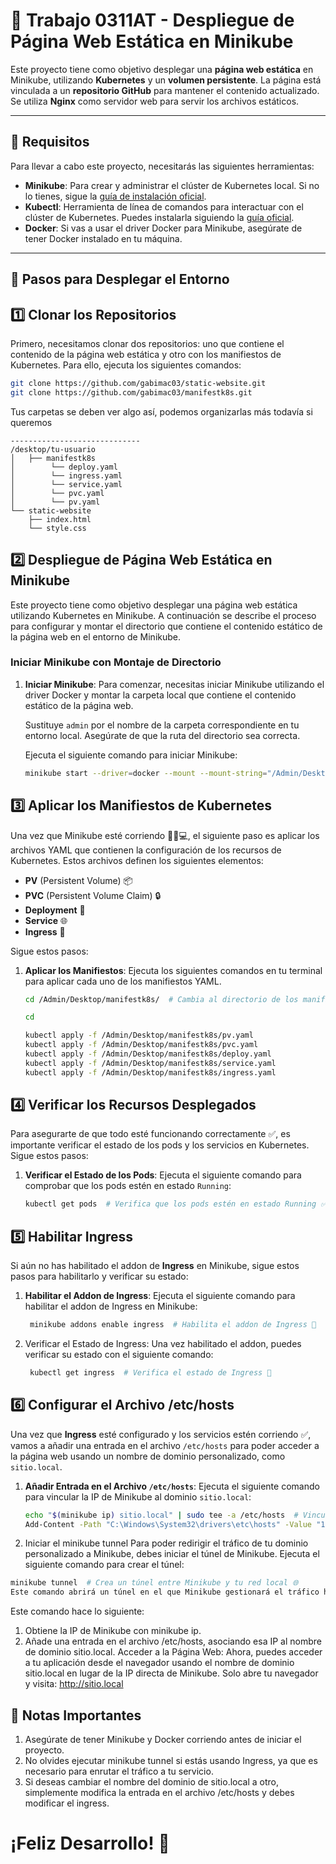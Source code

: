 # 🚀 **Trabajo 0311AT - Despliegue de Página Web Estática en Minikube**

Este proyecto tiene como objetivo desplegar una **página web estática** en Minikube, utilizando **Kubernetes** y un **volumen persistente**. La página está vinculada a un **repositorio GitHub** para mantener el contenido actualizado. Se utiliza **Nginx** como servidor web para servir los archivos estáticos.

---

## 🔧 **Requisitos**

Para llevar a cabo este proyecto, necesitarás las siguientes herramientas:

- **Minikube**: Para crear y administrar el clúster de Kubernetes local. Si no lo tienes, sigue la [guía de instalación oficial](https://minikube.sigs.k8s.io/docs/).
- **Kubectl**: Herramienta de línea de comandos para interactuar con el clúster de Kubernetes. Puedes instalarla siguiendo la [guía oficial](https://kubernetes.io/docs/tasks/tools/install-kubectl/).
- **Docker**: Si vas a usar el driver Docker para Minikube, asegúrate de tener Docker instalado en tu máquina.

---
## 📝 **Pasos para Desplegar el Entorno**

## 1️⃣ **Clonar los Repositorios**

Primero, necesitamos clonar dos repositorios: uno que contiene el contenido de la página web estática y otro con los manifiestos de Kubernetes. Para ello, ejecuta los siguientes comandos:

```bash
git clone https://github.com/gabimac03/static-website.git
git clone https://github.com/gabimac03/manifestk8s.git
```
Tus carpetas se deben ver algo así, podemos organizarlas más todavía si queremos
```
-----------------------------
/desktop/tu-usuario
│   ├── manifestk8s
│        └── deploy.yaml
│        └── ingress.yaml
│        └── service.yaml
│        └── pvc.yaml
│        └── pv.yaml
└── static-website
    ├── index.html
    └── style.css
```

## 2️⃣ Despliegue de Página Web Estática en Minikube

Este proyecto tiene como objetivo desplegar una página web estática utilizando Kubernetes en Minikube. A continuación se describe el proceso para configurar y montar el directorio que contiene el contenido estático de la página web en el entorno de Minikube.

### Iniciar Minikube con Montaje de Directorio

1. **Iniciar Minikube**: Para comenzar, necesitas iniciar Minikube utilizando el driver Docker y montar la carpeta local que contiene el contenido estático de la página web.

   Sustituye `admin` por el nombre de la carpeta correspondiente en tu entorno local. Asegúrate de que la ruta del directorio sea correcta.

   Ejecuta el siguiente comando para iniciar Minikube:

   ```bash
   minikube start --driver=docker --mount --mount-string="/Admin/Desktop/static-website:/mnt/web"

   ```
## 3️⃣ Aplicar los Manifiestos de Kubernetes

Una vez que Minikube esté corriendo 🏃‍♂️💻, el siguiente paso es aplicar los archivos YAML que contienen la configuración de los recursos de Kubernetes. Estos archivos definen los siguientes elementos:

- **PV** (Persistent Volume) 📦
- **PVC** (Persistent Volume Claim) 🔒
- **Deployment** 🚀
- **Service** 🌐
- **Ingress** 🔑

Sigue estos pasos:

1. **Aplicar los Manifiestos**: Ejecuta los siguientes comandos en tu terminal para aplicar cada uno de los manifiestos YAML.

   ```bash
   cd /Admin/Desktop/manifestk8s/  # Cambia al directorio de los manifiestos

   cd
   
   kubectl apply -f /Admin/Desktop/manifestk8s/pv.yaml
   kubectl apply -f /Admin/Desktop/manifestk8s/pvc.yaml
   kubectl apply -f /Admin/Desktop/manifestk8s/deploy.yaml
   kubectl apply -f /Admin/Desktop/manifestk8s/service.yaml
   kubectl apply -f /Admin/Desktop/manifestk8s/ingress.yaml

   ```
## 4️⃣ Verificar los Recursos Desplegados

Para asegurarte de que todo esté funcionando correctamente ✅, es importante verificar el estado de los pods y los servicios en Kubernetes. Sigue estos pasos:

1. **Verificar el Estado de los Pods**: Ejecuta el siguiente comando para comprobar que los pods estén en estado `Running`:

   ```bash
   kubectl get pods  # Verifica que los pods estén en estado Running ✅
   ```
## 5️⃣ Habilitar Ingress

Si aún no has habilitado el addon de **Ingress** en Minikube, sigue estos pasos para habilitarlo y verificar su estado:

1. **Habilitar el Addon de Ingress**: Ejecuta el siguiente comando para habilitar el addon de Ingress en Minikube:

   ```bash
    minikube addons enable ingress  # Habilita el addon de Ingress 🔑
2. Verificar el Estado de Ingress: Una vez habilitado el addon, puedes verificar su estado con el siguiente comando:

   ```bash
    kubectl get ingress  # Verifica el estado de Ingress 🔑

## 6️⃣ Configurar el Archivo /etc/hosts

Una vez que **Ingress** esté configurado y los servicios estén corriendo ✅, vamos a añadir una entrada en el archivo `/etc/hosts` para poder acceder a la página web usando un nombre de dominio personalizado, como `sitio.local`.

1. **Añadir Entrada en el Archivo `/etc/hosts`**: Ejecuta el siguiente comando para vincular la IP de Minikube al dominio `sitio.local`:

   ```bash
   echo "$(minikube ip) sitio.local" | sudo tee -a /etc/hosts  # Vincula la IP de Minikube al dominio sitio.local 🌐
   Add-Content -Path "C:\Windows\System32\drivers\etc\hosts" -Value "127.0.0.1 sitio.local" # Windows
2. Iniciar el minikube tunnel
Para poder redirigir el tráfico de tu dominio personalizado a Minikube, debes iniciar el túnel de Minikube. Ejecuta el siguiente comando para crear el túnel:

```bash
minikube tunnel  # Crea un túnel entre Minikube y tu red local 🌐
Este comando abrirá un túnel en el que Minikube gestionará el tráfico hacia tu clúster de Kubernetes.
```
Este comando hace lo siguiente:

 1. Obtiene la IP de Minikube con minikube ip.
 2. Añade una entrada en el archivo /etc/hosts, asociando esa IP al nombre de dominio sitio.local.
Acceder a la Página Web: Ahora, puedes acceder a tu aplicación desde el navegador usando el nombre de dominio sitio.local en lugar de la IP directa de Minikube. Solo abre tu navegador y visita:
http://sitio.local

## 📌 Notas Importantes
  1. Asegúrate de tener Minikube y Docker corriendo antes de iniciar el proyecto.
  2. No olvides ejecutar minikube tunnel si estás usando Ingress, ya que es necesario para enrutar el tráfico a tu servicio.
  3. Si deseas cambiar el nombre del dominio de sitio.local a otro, simplemente modifica la entrada en el archivo /etc/hosts y debes modificar el ingress.

# ¡Feliz Desarrollo! 🎉
